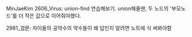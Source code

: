 MinJaeKim
2606_Virus: union-find 연습해보기. union해줄땐, 두 노드의 '부모노드'를 더 작은 값으로 이어줘야했다.

2981_검문: 차이들의 공약수의 약수들이 왜 답인지 알려면 노트에 식 써봐야함